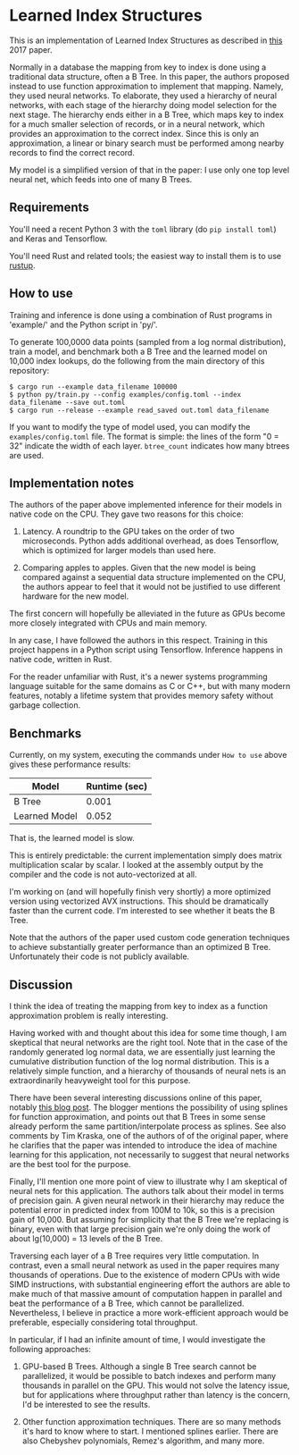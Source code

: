 # Learned Index Structures

This is an implementation of Learned Index Structures as described in
[this](https://arxiv.org/abs/1712.01208) 2017 paper.

Normally in a database the mapping from key to index is done using a traditional
data structure, often a B Tree. In this paper, the authors proposed instead to
use function approximation to implement that mapping. Namely, they used neural
networks. To elaborate, they used a hierarchy of neural networks, with each
stage of the hierarchy doing model selection for the next stage. The hierarchy
ends either in a B Tree, which maps key to index for a much smaller selection of
records, or in a neural network, which provides an approximation to the correct
index. Since this is only an approximation, a linear or binary search must be
performed among nearby records to find the correct record.

My model is a simplified version of that in the paper: I use only one top level
neural net, which feeds into one of many B Trees.

## Requirements

You'll need a recent Python 3 with the `toml` library (do `pip install toml`)
and Keras and Tensorflow.

You'll need Rust and related tools; the easiest way to install them is to use
[rustup](https://rustup.rs).

## How to use

Training and inference is done using a combination of Rust programs in
'example/' and the Python script in 'py/'.

To generate 100,0000 data points (sampled from a log normal distribution),
train a model, and benchmark both a B Tree and the learned model on 10,000
index lookups, do the following from the main directory of this repository:
```
$ cargo run --example data_filename 100000
$ python py/train.py --config examples/config.toml --index data_filename --save out.toml
$ cargo run --release --example read_saved out.toml data_filename
```

If you want to modify the type of model used, you can modify the
`examples/config.toml` file. The format is simple: the lines of the form "0 =
32" indicate the width of each layer. `btree_count` indicates how many btrees
are used.

## Implementation notes

The authors of the paper above implemented inference for their models in native
code on the CPU. They gave two reasons for this choice:

1. Latency. A roundtrip to the GPU takes on the order of two microseconds.
   Python adds additional overhead, as does Tensorflow, which is optimized for
   larger models than used here.

2. Comparing apples to apples. Given that the new model is being compared
against a sequential data structure implemented on the CPU, the authors appear
to feel that it would not be justified to use different hardware for the new
model.

The first concern will hopefully be alleviated in the future as GPUs become more
closely integrated with CPUs and main memory.

In any case, I have followed the authors in this respect. Training in this
project happens in a Python script using Tensorflow. Inference happens in native
code, written in Rust.

For the reader unfamiliar with Rust, it's a newer systems programming language
suitable for the same domains as C or C++, but with many modern features,
notably a lifetime system that provides memory safety without garbage
collection.

## Benchmarks

Currently, on my system, executing the commands under `How to use` above gives
these performance results:

| Model         | Runtime (sec) |
| ------------- | ------------- |
| B Tree        | 0.001         |
| Learned Model | 0.052         |

That is, the learned model is slow.

This is entirely predictable: the current implementation simply does matrix
multiplication scalar by scalar. I looked at the assembly output by the compiler
and the code is not auto-vectorized at all.

I'm working on (and will hopefully finish very shortly) a more optimized version
using vectorized AVX instructions. This should be dramatically faster than the
current code. I'm interested to see whether it beats the B Tree.

Note that the authors of the paper used custom code generation techniques to
achieve substantially greater performance than an optimized B Tree.
Unfortunately their code is not publicly available.

## Discussion

I think the idea of treating the mapping from key to index as a function
approximation problem is really interesting.

Having worked with and thought about this idea for some time though, I am
skeptical that neural networks are the right tool. Note that in the case of the
randomly generated log normal data, we are essentially just learning the
cumulative distribution function of the log normal distribution. This is a
relatively simple function, and a hierarchy of thousands of neural nets is an
extraordinarily heavyweight tool for this purpose.

There have been several interesting discussions online of this paper, notably
[this blog
post](http://databasearchitects.blogspot.com/2017/12/the-case-for-b-tree-index-structures.html).
The blogger mentions the possibility of using splines for function
approximation, and points out that B Trees in some sense already perform the
same partition/interpolate process as splines. See also comments by Tim Kraska,
one of the authors of of the original paper, where he clarifies that the paper
was intended to introduce the idea of machine learning for this application, not
necessarily to suggest that neural networks are the best tool for the purpose.

Finally, I'll mention one more point of view to illustrate why I am skeptical of
neural nets for this application. The authors talk about their model in terms of
precision gain. A given neural network in their hierarchy may reduce the
potential error in predicted index from 100M to 10k, so this is a precision gain
of 10,000. But assuming for simplicity that the B Tree we're replacing is
binary, even with that large precision gain we're only doing the work of about
lg(10,000) = 13 levels of the B Tree.

Traversing each layer of a B Tree requires very little computation. In contrast,
even a small neural network as used in the paper requires many thousands of
operations. Due to the existence of modern CPUs with wide SIMD instructions,
with substantial engineering effort the authors are able to make much of that
massive amount of computation happen in parallel and beat the performance of a B
Tree, which cannot be parallelized. Nevertheless, I believe in practice a more
work-efficient approach would be preferable, especially considering total
throughput.

In particular, if I had an infinite amount of time, I would investigate
the following approaches:

1. GPU-based B Trees. Although a single B Tree search cannot be parallelized, it
   would be possible to batch indexes and perform many thousands in parallel on
   the GPU. This would not solve the latency issue, but for applications where
   throughput rather than latency is the concern, I'd be interested to see the
   results.

2. Other function approximation techniques. There are so many methods it's hard
to know where to start. I mentioned splines earlier. There are also Chebyshev
polynomials, Remez's algorithm, and many more.
